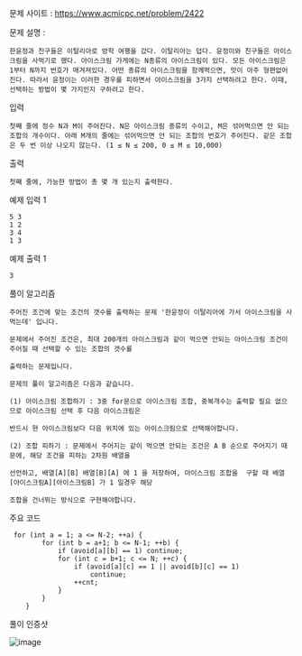 문제 사이트 : https://www.acmicpc.net/problem/2422

문제 설명 :

    한윤정과 친구들은 이탈리아로 방학 여행을 갔다. 이탈리아는 덥다. 윤정이와 친구들은 아이스크림을 사먹기로 했다. 아이스크림 가게에는 N종류의 아이스크림이 있다. 모든 아이스크림은 1부터 N까지 번호가 매겨져있다. 어떤 종류의 아이스크림을 함께먹으면, 맛이 아주 형편없어진다. 따라서 윤정이는 이러한 경우를 피하면서 아이스크림을 3가지 선택하려고 한다. 이때, 선택하는 방법이 몇 가지인지 구하려고 한다.

입력

    첫째 줄에 정수 N과 M이 주어진다. N은 아이스크림 종류의 수이고, M은 섞어먹으면 안 되는 조합의 개수이다. 아래 M개의 줄에는 섞어먹으면 안 되는 조합의 번호가 주어진다. 같은 조합은 두 번 이상 나오지 않는다. (1 ≤ N ≤ 200, 0 ≤ M ≤ 10,000)

출력

    첫째 줄에, 가능한 방법이 총 몇 개 있는지 출력한다.

예제 입력 1 

    5 3
    1 2
    3 4
    1 3

예제 출력 1 

    3
    
풀이 알고리즘 

    주어진 조건에 맞는 조건의 갯수를 출력하는 문제 '한윤정이 이탈리아에 가서 아이스크림을 사먹는데' 입니다.
    
    문제에서 주어진 조건은, 최대 200개의 아이스크림과 같이 먹으면 안되는 아이스크림 조건이 주어질 때 선택할 수 있는 조합의 갯수를
    
    출력하는 문제입니다.
    
    문제의 풀이 알고리즘은 다음과 같습니다.
    
    (1) 아이스크림 조합하기 : 3중 for문으로 아이스크림 조합, 중복개수는 출력할 필요 없으므로 아이스크림 선택 후 다음 아이스크림은
    
    반드시 현 아이스크림보다 다음 위치에 있는 아이스크림으로 선택해야합니다.
    
    (2) 조합 피하기 : 문제에서 주어지는 같이 먹으면 안되는 조건은 A B 순으로 주어지기 때문에, 해당 조건을 피하는 2차원 배열을
    
    선언하고, 배열[A][B] 배열[B][A] 에 1 을 저장하여, 아이스크림 조합을  구할 때 배열[아이스크림A][아이스크림B] 가 1 일경우 해당 
    
    조합을 건너뛰는 방식으로 구현해야합니다.

주요 코드 

     for (int a = 1; a <= N-2; ++a) {
            for (int b = a+1; b <= N-1; ++b) {
                if (avoid[a][b] == 1) continue;
                for (int c = b+1; c <= N; ++c) {
                    if (avoid[a][c] == 1 || avoid[b][c] == 1)
                        continue;
                    ++cnt;
                }
            }
        }
        
풀이 인증샷 

![image](https://user-images.githubusercontent.com/57944215/221409141-30cdbc03-58bb-4581-91e8-de34b72439b6.png)
